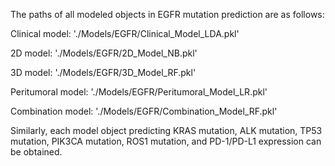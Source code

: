 The paths of all modeled objects in EGFR mutation prediction are as follows:

Clinical model: './Models/EGFR/Clinical_Model_LDA.pkl'

2D model: './Models/EGFR/2D_Model_NB.pkl'

3D model: './Models/EGFR/3D_Model_RF.pkl'

Peritumoral model: './Models/EGFR/Peritumoral_Model_LR.pkl'

Combination model: './Models/EGFR/Combination_Model_RF.pkl'



Similarly, each model object predicting KRAS mutation, ALK mutation, TP53 mutation, PIK3CA mutation, ROS1 mutation, and PD-1/PD-L1 expression can be obtained.